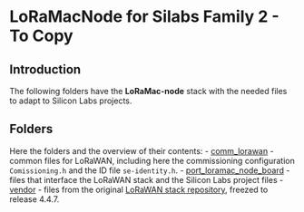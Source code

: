 
# LoRaMacNode for Silabs Family 2 - To Copy

## Introduction

The following folders have the **LoRaMac-node** stack with the needed files to adapt to Silicon Labs projects.

## Folders

Here the folders and the overview of their contents:
	-	[comm_lorawan](https://github.com/VermontRep/LoRaMac-node_Silabs/To_Copy/comm_lorawan) - common files for LoRaWAN, including here the commissioning configuration `Comissioning.h` and the ID file `se-identity.h`.
	-	[port_loramac_node_board](https://github.com/VermontRep/LoRaMac-node_Silabs/To_Copy/port_loramac_node_board) - files that interface the LoRaWAN stack and the Silicon Labs project files
	-	[vendor](https://github.com/VermontRep/LoRaMac-node_Silabs/To_Copy/vendor) - files from the original [LoRaWAN stack repository](https://github.com/Lora-net/LoRaMac-node/tree/master/src), freezed to release 4.4.7.
